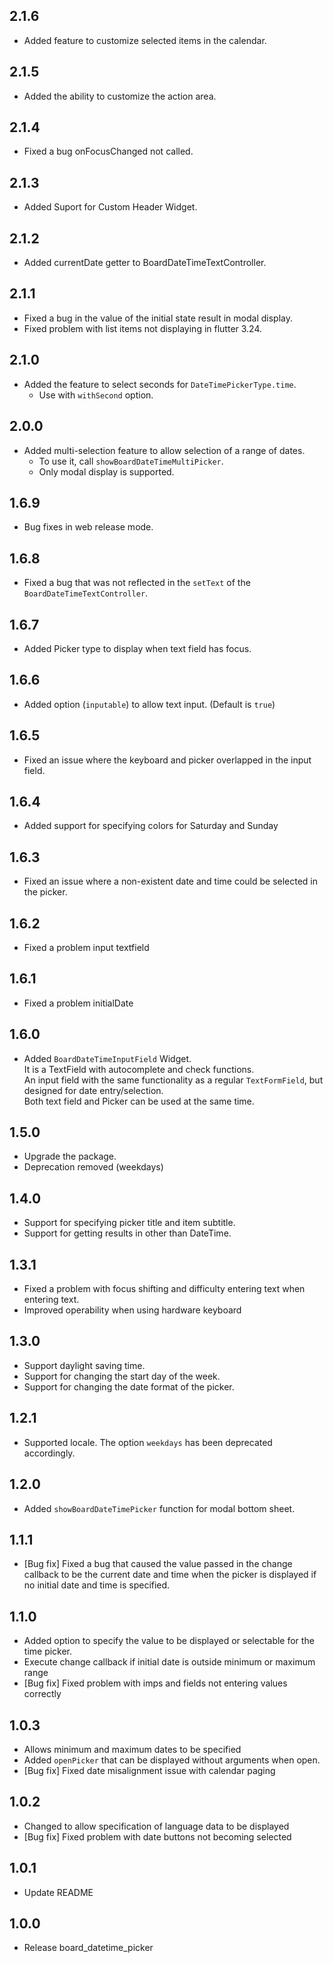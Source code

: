 ## 2.1.6

* Added feature to customize selected items in the calendar.

## 2.1.5

* Added the ability to customize the action area.

## 2.1.4

* Fixed a bug onFocusChanged not called.

## 2.1.3

* Added Suport for Custom Header Widget.

## 2.1.2

* Added currentDate getter to BoardDateTimeTextController.

## 2.1.1

* Fixed a bug in the value of the initial state result in modal display.
* Fixed problem with list items not displaying in flutter 3.24.

## 2.1.0

* Added the feature to select seconds for `DateTimePickerType.time`.
  * Use with `withSecond` option.

## 2.0.0

* Added multi-selection feature to allow selection of a range of dates.
  * To use it, call `showBoardDateTimeMultiPicker`.
  * Only modal display is supported.

## 1.6.9

* Bug fixes in web release mode.

## 1.6.8

* Fixed a bug that was not reflected in the `setText` of the `BoardDateTimeTextController`.

## 1.6.7

* Added Picker type to display when text field has focus.

## 1.6.6

* Added option (`inputable`) to allow text input. (Default is `true`)

## 1.6.5

* Fixed an issue where the keyboard and picker overlapped in the input field.

## 1.6.4

* Added support for specifying colors for Saturday and Sunday

## 1.6.3

* Fixed an issue where a non-existent date and time could be selected in the picker.

## 1.6.2

* Fixed a problem input textfield
  
## 1.6.1

* Fixed a problem initialDate

## 1.6.0

* Added `BoardDateTimeInputField` Widget.  
  It is a TextField with autocomplete and check functions.  
  An input field with the same functionality as a regular `TextFormField`, but designed for date entry/selection.  
  Both text field and Picker can be used at the same time.  

## 1.5.0

* Upgrade the package.
* Deprecation removed (weekdays)
  
## 1.4.0

* Support for specifying picker title and item subtitle.
* Support for getting results in other than DateTime.

## 1.3.1

* Fixed a problem with focus shifting and difficulty entering text when entering text.
* Improved operability when using hardware keyboard

## 1.3.0

* Support daylight saving time.
* Support for changing the start day of the week.
* Support for changing the date format of the picker.

## 1.2.1

* Supported locale. The option `weekdays` has been deprecated accordingly.

## 1.2.0

* Added `showBoardDateTimePicker` function for modal bottom sheet.

## 1.1.1

* [Bug fix] Fixed a bug that caused the value passed in the change callback
  to be the current date and time when the picker is displayed if no initial date and time is specified.

## 1.1.0

* Added option to specify the value to be displayed or selectable for the time picker.
* Execute change callback if initial date is outside minimum or maximum range
* [Bug fix] Fixed problem with imps and fields not entering values correctly

## 1.0.3

* Allows minimum and maximum dates to be specified
* Added `openPicker` that can be displayed without arguments when open.
* [Bug fix] Fixed date misalignment issue with calendar paging

## 1.0.2

* Changed to allow specification of language data to be displayed
* [Bug fix] Fixed problem with date buttons not becoming selected

## 1.0.1

* Update README

## 1.0.0

* Release board_datetime_picker
